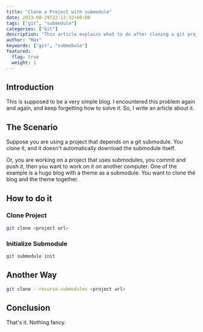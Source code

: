 ```yaml
---
title: "Clone a Project with submodule"
date: 2023-08-29T22:12:32+08:00
tags: ["git", "submodule"]
categories: ["Git"]
description: "This article explains what to do after cloning a git project with submodule"
author: "Max"
keywords: ["git", "submobule"]
featured: 
  flag: true
  weight: 1
---
```

## Introduction
This is supposed to be a very simple blog. I encountered this problem again and again, and keep forgetting how to solve it. So, I write an article about it.

## The Scenario
Suppose you are using a project that depends on a git submodule. You clone it, and it doesn't automatically download the submodule itself. 

Or, you are working on a project that uses submodules, you commit and push it, then you want to work on it on another computer. One of the example is a hugo blog with a theme as a submodule. You want to clone the blog and the theme together.

## How to do it
### Clone Project
```bash
git clone <project url>
```

### Initialize Submodule
```bash
git submodule init
```

## Another Way
```bash
git clone --recurse-submodules <project url>
```

## Conclusion
That's it. Nothing fancy. 